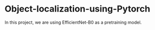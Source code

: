 # Object-localization-using-Pytorch
In this project, we are using EfficientNet-B0 as a pretraining model.
